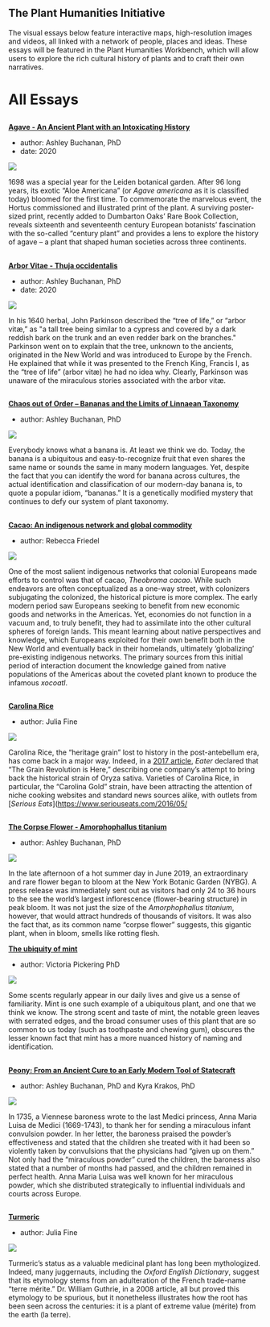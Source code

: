 <param ve-config 
       title="Plant Humanities"
       banner="https://jstor-labs.github.io/plant-humanities/images/header.jpg"
       layout="index"
       header="default">

## The Plant Humanities Initiative

The visual essays below feature interactive maps, high-resolution images and videos, all linked with a network of people, places and ideas.  These essays will be featured in the Plant Humanities Workbench, which will allow users to explore the rich cultural history of plants and to craft their own narratives.

# All Essays

##
[**Agave - An Ancient Plant with an Intoxicating History**](/Agave)

- author: Ashley Buchanan, PhD
- date: 2020

![](https://dev.visual-essays.app/thumbnail?url=https://upload.wikimedia.org/wikipedia/commons/thumb/3/3f/Gc29_agave_americana.jpg/1920px-Gc29_agave_americana.jpg)

1698 was a special year for the Leiden botanical garden. After 96 long years, its exotic “Aloe Americana” (or _Agave americana_ as it is classified today) bloomed for the first time. To commemorate the marvelous event, the Hortus commissioned and illustrated print of the plant. A surviving poster-sized print, recently added to Dumbarton Oaks’ Rare Book Collection, reveals sixteenth and seventeenth century European botanists’ fascination with the so-called “century plant” and provides a lens to explore the history of agave – a plant that shaped human societies across three continents. 

##
[**Arbor Vitae - Thuja occidentalis**](/arbor_vitae)

- author: Ashley Buchanan, PhD
- date: 2020

![](https://dev.visual-essays.app/thumbnail?url=https://upload.wikimedia.org/wikipedia/commons/6/67/Neuch%C3%A2tel_Herbarium_-_Thuja_occidentalis_-_NEU000099701.jpg)
  
In his 1640 herbal, John Parkinson described the “tree of life,” or “arbor vitæ,” as "a tall tree being similar to a cypress and covered by a dark reddish bark on the trunk and an even redder bark on the branches." Parkinson went on to explain that the tree, unknown to the ancients, originated in the New World and was introduced to Europe by the French. He explained that while it was presented to the French King, Francis I, as the “tree of life” (arbor vitæ) he had no idea why. Clearly, Parkinson was unaware of the miraculous stories associated with the arbor vitæ.  

##
[**Chaos out of Order – Bananas and the Limits of Linnaean Taxonomy**](/Banana)

- author: Ashley Buchanan, PhD

![](https://dev.visual-essays.app/thumbnail?url=https://upload.wikimedia.org/wikipedia/commons/0/0f/Banana_Maria_Sibylla_Merian_1705_plate_XII.png)
  
Everybody knows what a banana is. At least we think we do. Today, the banana is a ubiquitous and easy-to-recognize fruit that even shares the same name or sounds the same in many modern languages. Yet, despite the fact that you can identify the word for banana across cultures, the actual identification and classification of our modern-day banana is, to quote a popular idiom, “bananas.” It is a genetically modified mystery that continues to defy our system of plant taxonomy.

##
[**Cacao: An indigenous network and global commodity**](/cacao)

- author: Rebecca Friedel

![](https://dev.visual-essays.app/thumbnail?url=https://upload.wikimedia.org/wikipedia/commons/3/31/Cacao_Nacional_Fino_de_Aroma.jpg)
  
One of the most salient indigenous networks that colonial Europeans made efforts to control was that of cacao, _Theobroma cacao_. While such endeavors are often conceptualized as a one-way street, with colonizers subjugating the colonized, the historical picture is more complex.  The early modern period saw Europeans seeking to benefit from new economic goods and networks in the Americas. Yet, economies do not function in a vacuum and, to truly benefit, they had to assimilate into the other cultural spheres of foreign lands. This meant learning about native perspectives and knowledge, which Europeans exploited for their own benefit both in the New World and eventually back in their homelands, ultimately ‘globalizing’ pre-existing indigenous networks. The primary sources from this initial period of interaction document the knowledge gained from native populations of the Americas about the coveted plant known to produce the infamous _xocoatl_.

##
[**Carolina Rice**](/carolina_rice)

- author: Julia Fine

![](https://dev.visual-essays.app/thumbnail?url=https://images.nypl.org/index.php?id=G92F023_016F&t=w)
  
Carolina Rice, the “heritage grain” lost to history in the post-antebellum era, has come back in a major way. Indeed, in a [2017 article](https://www.eater.com/ad/15973794/carolina-gold-rice-heritage-grains), _Eater_ declared that “The Grain Revolution is Here,” describing one company’s attempt to bring back the historical strain of Oryza sativa. Varieties of Carolina Rice, in particular, the “Carolina Gold” strain, have been attracting the attention of niche cooking websites and standard news sources alike, with outlets from [_Serious Eats_](https://www.seriouseats.com/2016/05/

##
[**The Corpse Flower - Amorphophallus titanium**](/Corpse_Flower)

- author: Ashley Buchanan, PhD

![](https://dev.visual-essays.app/thumbnail?url=https://upload.wikimedia.org/wikipedia/commons/d/da/Corpse_flower_%2871304%29f.jpg)
  
In the late afternoon of a hot summer day in June 2019, an extraordinary and rare flower began to bloom at the New York Botanic Garden (NYBG). A press release was immediately sent out as visitors had only 24 to 36 hours to the see the world’s largest inflorescence (flower-bearing structure) in peak bloom. It was not just the size of the _Amorphophallus titanium_, however, that would attract hundreds of thousands of visitors. It was also the fact that, as its common name “corpse flower” suggests, this gigantic plant, when in bloom, smells like rotting flesh. 

[**The ubiquity of mint**](/mint)

- author: Victoria Pickering PhD

![](https://dev.visual-essays.app/thumbnail?url=https://github.com/JSTOR-Labs/plant-humanities/raw/master/images/mint.jpg) 
  
Some scents regularly appear in our daily lives and give us a sense of familiarity. Mint is one such example of a ubiquitous plant, and one that we think we know. The strong scent and taste of mint, the notable green leaves with serrated edges, and the broad consumer uses of this plant that are so common to us today (such as toothpaste and chewing gum), obscures the lesser known fact that mint has a more nuanced history of naming and identification.

##
[**Peony: From an Ancient Cure to an Early Modern Tool of Statecraft**](/Peony)

- author: Ashley Buchanan, PhD and Kyra Krakos, PhD

![](https://dev.visual-essays.app/thumbnail?url=https://iiif.wellcomecollection.org/image/B0009092.jpg/full/2048%2C/0/default.jpg)
  
In 1735, a Viennese baroness wrote to the last Medici princess, Anna Maria Luisa de Medici (1669-1743),  to thank her for sending a miraculous infant convulsion powder. In her letter, the baroness praised the powder’s effectiveness and stated that the children she treated with it had been so violently taken by convulsions that the physicians had “given up on them.” Not only had the “miraculous powder” cured the children, the baroness also stated that a number of months had passed, and the children remained in perfect health. Anna Maria Luisa was well known for her miraculous powder, which she distributed strategically to influential individuals and courts across Europe. 

##
[**Turmeric**](/turmeric)

- author: Julia Fine

![](https://dev.visual-essays.app/thumbnail?url=https://images.nypl.org/index.php?id=1126115&t=w)
  
Turmeric’s status as a valuable medicinal plant has long been mythologized. Indeed, many juggernauts, including the _Oxford English Dictionary_, suggest that its etymology stems from an adulteration of the French trade-name “terre mérite.” Dr. William Guthrie, in a 2008 article, all but proved this etymology to be spurious, but it nonetheless illustrates how the root has been seen across the centuries: it is a plant of extreme value (mérite) from the earth (la terre).
